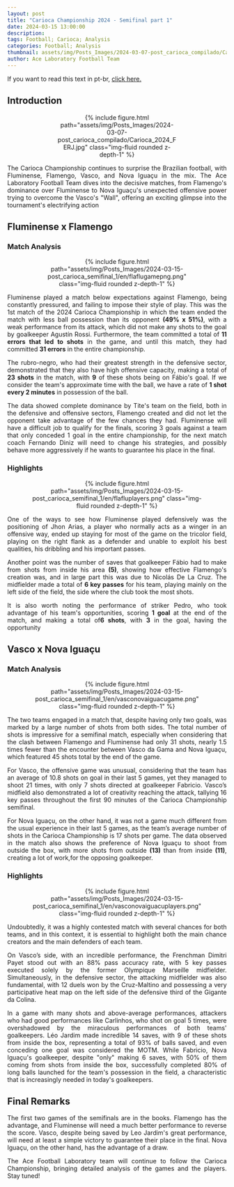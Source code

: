 ```yaml
---
layout: post
title: "Carioca Championship 2024 - Semifinal part 1"
date: 2024-03-15 13:00:00
description:
tags: Football; Carioca; Analysis
categories: Football; Analysis
thumbnail: assets/img/Posts_Images/2024-03-07-post_carioca_compilado/Carioca_2024_FERJ.jpg
author: Ace Laboratory Football Team
---
```


<p align="justify">
If you want to read this text in pt-br, <a href = "https://ac3lab.github.io/blog/2000/post_carioca_semifinal_1-pt/"> click here.</a>
</p>

<h2>Introduction</h2>

<div style="width: 55%; margin: 0 auto; text-align: center;">
{% include figure.html path="assets/img/Posts_Images/2024-03-07-post_carioca_compilado/Carioca_2024_FERJ.jpg" class="img-fluid rounded z-depth-1" %}
</div>

<div style="text-align: justify">
<p align="justify">
The Carioca Championship continues to surprise the Brazilian football, with Fluminense, Flamengo, Vasco, and Nova Iguaçu in the mix. The Ace Laboratory Football Team dives into the decisive matches, from Flamengo's dominance over Fluminense to Nova Iguaçu's unexpected offensive power trying to overcome the Vasco's "Wall", offering an exciting glimpse into the tournament's electrifying action
</p>
</div>

<h2>Fluminense x Flamengo</h2>
<div style="text-align: justify">

<h3>Match Analysis</h3>

<div style="width: 80%; margin: 0 auto; text-align: center;">
{% include figure.html path="assets/img/Posts_Images/2024-03-15-post_carioca_semifinal_1/en/flaflugamepng.png" class="img-fluid rounded z-depth-1" %}
</div>

<p align="justify">
Fluminense played a match below expectations against Flamengo, being constantly pressured, and failing to impose their style of play. This was the 1st match of the 2024 Carioca Championship in which the team ended the match with less ball possession than its opponent <b>(49% x 51%)</b>, with a weak performance from its attack, which did not make any shots to the goal by goalkeeper Agustín Rossi. Furthermore, the team committed a total of <b>11 errors that led to shots</b> in the game, and until this match, they had committed <b>31 errors</b> in the entire championship.
</p>
<p align="justify">
The rubro-negro, who had their greatest strength in the defensive sector, demonstrated that they also have high offensive capacity, making a total of <b>23 shots</b> in the match, with <b>9</b> of these shots being on Fábio's goal. If we consider the team's approximate time with the ball, we have a rate of <b>1 shot every 2 minutes</b> in possession of the ball.
</p>

<p align="justify">
The data showed complete dominance by Tite's team on the field, both in the defensive and offensive sectors, Flamengo created and did not let the opponent take advantage of the few chances they had. Fluminense will have a difficult job to qualify for the finals, scoring 3 goals against a team that only conceded 1 goal in the entire championship, for the next match coach Fernando Diniz will need to change his strategies, and possibly behave more aggressively if he wants to guarantee his place in the final.
</p>

<h3>Highlights</h3>

<div style="width: 80%; margin: 0 auto; text-align: center;">
{% include figure.html path="assets/img/Posts_Images/2024-03-15-post_carioca_semifinal_1/en/flafluplayers.png" class="img-fluid rounded z-depth-1" %}
</div>
<p align="justify">
One of the ways to see how Fluminense played defensively was the positioning of Jhon Arias, a player who normally acts as a winger in an offensive way, ended up staying for most of the game on the tricolor field, playing on the right flank as a defender and unable to exploit his best qualities, his dribbling and his important passes.
</p>

<p align="justify">
Another point was the number of saves that goalkeeper Fábio had to make from shots from inside his area <b>(5)</b>, showing how effective Flamengo's creation was, and in large part this was due to Nicolás De La Cruz. The midfielder made a total of <b>6 key passes</b> for his team, playing mainly on the left side of the field, the side where the club took the most shots.
</p>

<p align="justify">
It is also worth noting the performance of striker Pedro, who took advantage of his team's opportunities, scoring <b>1 goal</b> at the end of the match, and making a total of<b>6 shots</b>, with <b>3</b> in the goal, having the opportunity
</p>

</div>

<h2>Vasco x Nova Iguaçu</h2>
<div style="text-align: justify">
<h3>Match Analysis</h3>

<div style="width: 80%; margin: 0 auto; text-align: center;">
{% include figure.html path="assets/img/Posts_Images/2024-03-15-post_carioca_semifinal_1/en/vasconovaiguacugame.png" class="img-fluid rounded z-depth-1" %}
</div>
<p align="justify">
The two teams engaged in a match that, despite having only two goals, was marked by a large number of shots from both sides. The total number of shots is impressive for a semifinal match, especially when considering that the clash between Flamengo and Fluminense had only 31 shots, nearly 1.5 times fewer than the encounter between Vasco da Gama and Nova Iguaçu, which featured 45 shots total by the end of the game.
</p>

<p align="justify">
For Vasco, the offensive game was unusual, considering that the team has an average of 10.8 shots on goal in their last 5 games, yet they managed to shoot 21 times, with only 7 shots directed at goalkeeper Fabricio. Vasco’s midfield also demonstrated a lot of creativity reaching the attack, tallying 16 key passes throughout the first 90 minutes of the Carioca Championship semifinal.
</p>

<p align="justify">
For Nova Iguaçu, on the other hand, it was not a game much different from the usual experience in their last 5 games, as the team’s average number of shots in the Carioca Championship is 17 shots per game. The data observed in the match also shows the preference of Nova Iguaçu to shoot from outside the box, with more shots from outside <b>(13)</b> than from inside <b>(11)</b>, creating a lot of work,for the opposing goalkeeper.
</p>

<h3>Highlights</h3>

<div style="width: 80%; margin: 0 auto; text-align: center;">
{% include figure.html path="assets/img/Posts_Images/2024-03-15-post_carioca_semifinal_1/en/vasconovaiguacuplayers.png" class="img-fluid rounded z-depth-1" %}
</div>

<p align="justify">
Undoubtedly, it was a highly contested match with several chances for both teams, and in this context, it is essential to highlight both the main chance creators and the main defenders of each team.
</p>
<p align="justify">
On Vasco’s side, with an incredible performance, the Frenchman Dimitri Payet stood out with an 88% pass accuracy rate, with 5 key passes executed solely by the former Olympique Marseille midfielder. Simultaneously, in the defensive sector, the attacking midfielder was also fundamental, with 12 duels won by the Cruz-Maltino and possessing a very participative heat map on the left side of the defensive third of the Gigante da Colina.
</p>
<p align="justify">
In a game with many shots and above-average performances, attackers who had good performances like Carlinhos, who shot on goal 5 times, were overshadowed by the miraculous performances of both teams' goalkeepers. Léo Jardim made incredible 14 saves, with 9 of these shots from inside the box, representing a total of 93% of balls saved, and even conceding one goal was considered the MOTM. While Fabricio, Nova Iguaçu's goalkeeper, despite "only" making 6 saves, with 50% of them coming from shots from inside the box, successfully completed 80% of long balls launched for the team's possession in the field, a characteristic that is increasingly needed in today's goalkeepers.
</p>

<h2>Final Remarks</h2>

<p align="justify">
The first two games of the semifinals are in the books. Flamengo has the advantage, and Fluminense will need a much better performance to reverse the score. Vasco, despite being saved by Leo Jardim's great performance, will need at least a simple victory to guarantee their place in the final. Nova Iguaçu, on the other hand, has the advantage of a draw.

<p align="justify">
The Ace Football Laboratory team will continue to follow the Carioca Championship, bringing detailed analysis of the games and the players. Stay tuned!

</div>
